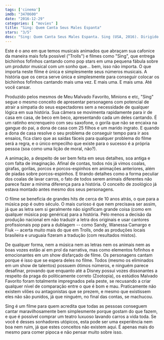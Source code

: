 ```yaml
---
tags: ['cinema']
imdb: "3470600"
date: "2016-12-29"
categories: [ "movies" ]
title: "Sing: Quem Canta Seus Males Espanta"
stars: "3/5"
desc: "Sing: Quem Canta Seus Males Espanta. Sing (USA, 2016). Dirigido por Garth Jennings, Christophe Lourdelet. Escrito por Garth Jennings. Com Matthew McConaughey (Buster Moon), Reese Witherspoon (Rosita), Seth MacFarlane (Mike), Scarlett Johansson (Ash), John C. Reilly (Eddie), Taron Egerton (Johnny), Tori Kelly (Meena), Jennifer Saunders (Nana), Jennifer Hudson (Young Nana)."
---
```

Este é o ano em que temos musicais animados que abraçam sua cafonice da maneira mais fofa possível ("Trolls") e filmes como "Sing", que entrega bichinhos fofinhos cantando como pop stars em uma pequena fábula sobre um produtor musical com um sonho que... bem, isso não importa. O que importa neste filme é única e simplesmente seus números musicais. A história que os cerca serve única e simplesmente para conseguir colocar os bichinhos fofinhos cantando mais uma vez. E mais uma. E mais uma. Até você cansar.

Produzido pelos mesmos de Meu Malvado Favorito, Minions e etc, "Sing" segue o mesmo conceito de apresentar personagens com potencial de atrair a simpatia do seus espectadores sem a necessidade de qualquer lógica em sua história. Sua câmera se movimenta rapidamente para ir de casa em casa, de beco em beco, apresentando cada um deles cantando. É um ratinho encrenqueiro com seu saxofone, o gorila que não se encaixa na gangue do pai, a dona de casa com 25 filhos e um marido ingrato. E quando a dona de casa resolve o seu problema de conseguir tempo para ir aos ensaios, fica claro que as saídas fáceis para qualquer problema do filme será a regra, e o único empecilho que existe para o sucesso é a própria pessoa (soa como uma lição de moral, não?).

A animação, a despeito de ser bem feita em seus detalhes, soa antiga e com falta de imaginação. Afinal de contas, todos nós já vimos coalas, girafas, gorilas, porcos e porcos-espinhos em animações anteriores, além de piadas sobre porcos-espinhos. E tirando detalhes como a forma peculiar dos coalas de lavar carros, o fato de todos serem animais diferentes não parece fazer a mínima diferença para a história. O conceito de zoológico já estava montado antes mesmo dos seus personagens.

O filme se beneficia de grandes hits de cerca de 10 anos atrás, o que para a música pop é outro século. O mais curioso é que nem precisava ser assim, já que as letra sem si geralmente não significam grande coisa (como em qualquer música pop genérica) para a história. Pelo menos a decisão da produção nacional em não traduzir a letra dos originais e usar cantores profissionais pop para a dublagem -- como Sandy, Wanessa Camargo e Fiuk -- acerta muito mais do que em Trolls, onde as produções locais brasileira e uruguaia fizeram a tradução (com resultados mistos).

De qualquer forma, nem a música nem as letras nem os animais nem as boas vozes estão aí em prol da narrativa, mas como elementos fofinhos e emocionantes em um show disfarçado de filme. Os personagens cantam porque é isso que se espera deles no filme. Todos (mesmo os eliminados em um show de talentos) possuem ótimos números, e ninguém parece desafinar, provando que enquanto até a Disney possui vozes dissonantes a respeito da praga do politicamente correto (Zootopia), os estúdios Malvado Favorito foram totalmente impregnados pela peste, se recusando a criar qualquer nível de comparação entre o que é bom e mau. Praticamente não existem vilões ou antagonistas que se prezem, e mesmo que existissem eles não são punidos, já que ninguém, no final das contas, se machucou.

Sing é um filme para quem acredita que todas as pessoas conseguem cantar maravilhosamente bem simplesmente porque gostam do que fazem, e que é possível comprar um teatro luxuoso lavando carros a vida toda. Se você é desses sonhadores utópicos, esta pode ser uma experiência nem boa nem ruim, já que estes conceitos não existem aqui. É apenas mais do mesmo para comer pipoca e não pensar muito sobre isso.
